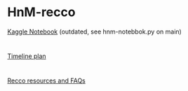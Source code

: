 # HnM-recco

[Kaggle Notebook](https://www.kaggle.com/must4f4/hmm-notebook) (outdated, see hnm-notebbok.py on main)
#
[Timeline plan](https://docs.google.com/document/d/1fympkrY5gOamQhmuqznydggkF3N8A_gqxU5n_ih6Lf4/edit)
#
[Recco resources and FAQs](https://docs.google.com/document/d/1amYLWw4xh-ZvO8IX2BAod9GLqXLv7BoI9ZD722yYbBE/edit)
